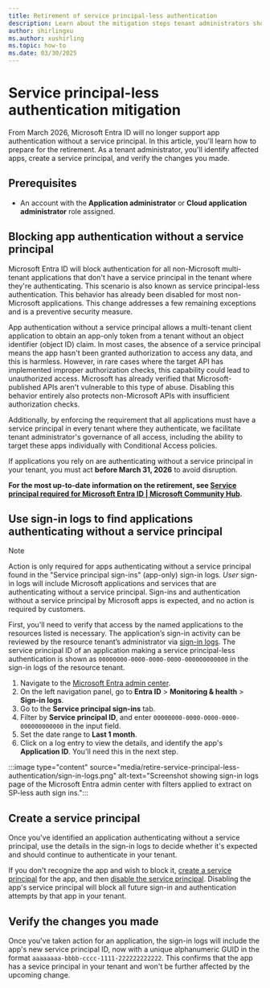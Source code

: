 ```yaml
---
title: Retirement of service principal-less authentication
description: Learn about the mitigation steps tenant administrators should perform for the retirement of service principal-less authentication.
author: shirlingxu
ms.author: xushirling
ms.topic: how-to
ms.date: 03/30/2025
---
```

# Service principal-less authentication mitigation

From March 2026, Microsoft Entra ID will no longer support app authentication without a service principal. In this article, you'll learn how to prepare for the retirement. As a tenant administrator, you'll identify affected apps, create a service principal, and verify the changes you made.

## Prerequisites
- An account with the **Application administrator** or **Cloud application administrator** role assigned. 

## Blocking app authentication without a service principal

Microsoft Entra ID will block authentication for all non-Microsoft multi-tenant applications that don't have a service principal in the tenant where they're authenticating. This scenario is also known as service principal-less authentication. This behavior has already been disabled for most non-Microsoft applications. This change addresses a few remaining exceptions and is a preventive security measure. 

App authentication without a service principal allows a multi-tenant client application to obtain an app-only token from a tenant without an object identifier (object ID) claim. In most cases, the absence of a service principal means the app hasn't been granted authorization to access any data, and this is harmless. However, in rare cases where the target API has implemented improper authorization checks, this capability could lead to unauthorized access. Microsoft has already verified that Microsoft-published APIs aren't vulnerable to this type of abuse. Disabling this behavior entirely also protects non-Microsoft APIs with insufficient authorization checks.

Additionally, by enforcing the requirement that all applications must have a service principal in every tenant where they authenticate, we facilitate tenant administrator's governance of all access, including the ability to target these apps individually with Conditional Access policies. 

If applications you rely on are authenticating without a service principal in your tenant, you must act **before March 31, 2026** to avoid disruption.

**For the most up-to-date information on the retirement, see [Service principal required for Microsoft Entra ID | Microsoft Community Hub](https://techcommunity.microsoft.com/blog/microsoft-entra-blog/service-principal-required-for-microsoft-entra-id/4405796/).**

## Use sign-in logs to find applications authenticating without a service principal

> [!NOTE]
> Action is only required for apps authenticating without a service principal found in the "Service principal sign-ins" (app-only) sign-in logs. *User* sign-in logs will include Microsoft applications and services that are authenticating without a service principal. Sign-ins and authentication without a service principal by Microsoft apps is expected, and no action is required by customers.

First, you'll need to verify that access by the named applications to the resources listed is necessary. The application’s sign-in activity can be reviewed by the resource tenant’s administrator via [sign-in logs](../identity/monitoring-health/concept-sign-ins.md). The service principal ID of an application making a service principal-less authentication is shown as `00000000-0000-0000-0000-000000000000` in the sign-in logs of the resource tenant.  

1. Navigate to the [Microsoft Entra admin center](https://entra.microsoft.com/).
2. On the left navigation panel, go to **Entra ID** > **Monitoring & health** > **Sign-in logs**.
3. Go to the **Service principal sign-ins** tab.
4. Filter by **Service principal ID**, and enter `00000000-0000-0000-0000-000000000000` in the input field.
5. Set the date range to **Last 1 month**.
6. Click on a log entry to view the details, and identify the app's **Application ID**. You'll need this in the next step.

:::image type="content" source="media/retire-service-principal-less-authentication/sign-in-logs.png" alt-text="Screenshot showing sign-in logs page of the Microsoft Entra admin center with filters applied to extract on SP-less auth sign ins.":::

## Create a service principal

Once you've identified an application authenticating without a service principal, use the details in the sign-in logs to decide whether it's expected and should continue to authenticate in your tenant.

If you don't recognize the app and wish to block it, [create a service principal](/entra/identity/enterprise-apps/create-service-principal-cross-tenant?pivots=msgraph-powershell) for the app, and then [disable the service principal](/entra/identity/enterprise-apps/disable-user-sign-in-portal?pivots=portal). Disabling the app's service principal will block all future sign-in and authentication attempts by that app in your tenant.

## Verify the changes you made

Once you've taken action for an application, the sign-in logs will include the app's new service principal ID, now with a unique alphanumeric GUID in the format `aaaaaaaa-bbbb-cccc-1111-222222222222`. This confirms that the app has a sevice principal in your tenant and won't be further affected by the upcoming change.
